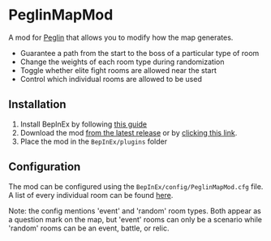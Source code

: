 # PeglinMapMod
A mod for [Peglin](https://store.steampowered.com/app/1296610/Peglin/) that allows you to modify how the map generates.
 * Guarantee a path from the start to the boss of a particular type of room
 * Change the weights of each room type during randomization
 * Toggle whether elite fight rooms are allowed near the start
 * Control which individual rooms are allowed to be used

## Installation
 1. Install BepInEx by following [this guide](https://docs.bepinex.dev/articles/user_guide/installation/index.html)
 2. Download the mod [from the latest release](https://github.com/4a656666/PeglinMapMod/releases/latest) or by [clicking this link](https://github.com/4a656666/PeglinMapMod/releases/latest/download/PeglinMapMod.dll). 
 3. Place the mod in the `BepInEx/plugins` folder

## Configuration
The mod can be configured using the `BepInEx/config/PeglinMapMod.cfg` file.  
A list of every individual room can be found [here](Rooms.md).

Note: the config mentions 'event' and 'random' room types. Both appear as a question mark on the map, but 'event' rooms can only be a scenario while 'random' rooms can be an event, battle, or relic.
